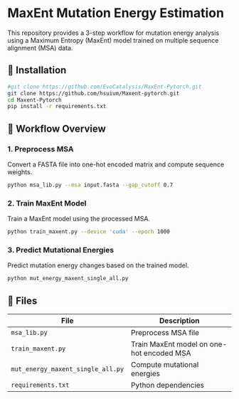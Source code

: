 # MaxEnt Mutation Energy Estimation

This repository provides a 3-step workflow for mutation energy analysis using a Maximum Entropy (MaxEnt) model trained on multiple sequence alignment (MSA) data.

## 🔧 Installation

```bash
#git clone https://github.com/EvoCatalysis/MaxEnt-Pytorch.git
git clone https://github.com/hsuium/Maxent-pytorch.git
cd Maxent-Pytorch
pip install -r requirements.txt
```

## 🧬 Workflow Overview

### 1. Preprocess MSA
Convert a FASTA file into one-hot encoded matrix and compute sequence weights.

```bash
python msa_lib.py --msa input.fasta --gap_cutoff 0.7
```

### 2. Train MaxEnt Model
Train a MaxEnt model using the processed MSA.

```bash
python train_maxent.py --device 'cuda' --epoch 1000
```

### 3. Predict Mutational Energies
Predict mutation energy changes based on the trained model.

```bash
python mut_energy_maxent_single_all.py
```

## 🧾 Files

| File                             | Description                                |
|----------------------------------|--------------------------------------------|
| `msa_lib.py`                     | Preprocess MSA file                        |
| `train_maxent.py`                | Train MaxEnt model on one-hot encoded MSA  |
| `mut_energy_maxent_single_all.py`| Compute mutational energies                |
| `requirements.txt`               | Python dependencies                        |


